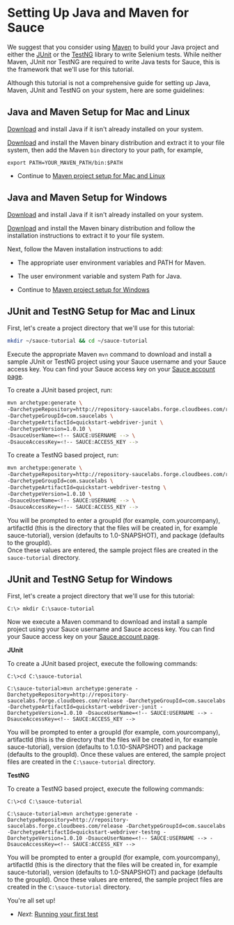 Setting Up Java and Maven for Sauce
=====

We suggest that you consider using [Maven](http://maven.apache.org) to build your Java project and either the 
[JUnit](http://www.junit.org) or the [TestNG](http://www.testng.org) library to write Selenium tests. While neither 
Maven, JUnit nor TestNG are required to write Java tests for Sauce, this is the framework that we'll use for this 
tutorial.

Although this tutorial is not a comprehensive guide for setting up Java, Maven, JUnit and TestNG on your system, 
here are some guidelines:

<!-- SAUCE:BEGIN_PLATFORM:MAC|LINUX -->
Java and Maven Setup for Mac and Linux
---

[Download](http://www.java.com/en/download/index.jsp) and install Java if it isn't already installed on your system.

[Download](http://maven.apache.org/download.html) and install the Maven binary distribution and extract it to your 
file system, then add the Maven `bin` directory to your path, for example, 

    export PATH=YOUR_MAVEN_PATH/bin:$PATH

* Continue to [Maven project setup for Mac and Linux](#maven_mac)

<!-- SAUCE:END_PLATFORM -->

<!-- SAUCE:BEGIN_PLATFORM:WIN -->
Java and Maven Setup for Windows
---

[Download](http://www.java.com/en/download/index.jsp) and install Java if it isn't already installed on your system.

[Download](http://maven.apache.org/download.html) and install the Maven binary distribution and follow the installation 
instructions to extract it to your file system. 

Next, follow the Maven installation instructions to add:
* The appropriate user environment variables and PATH for Maven.
* The user environment variable and system Path for Java.

* Continue to [Maven project setup for Windows](#maven_win)

<!-- SAUCE:END_PLATFORM -->

<!-- SAUCE:BEGIN_PLATFORM:MAC|LINUX -->
<a id="maven_mac"></a><a id="maven_linux"></a>JUnit and TestNG Setup for Mac and Linux
---
First, let's create a project directory that we'll use for this tutorial:

```bash
mkdir ~/sauce-tutorial && cd ~/sauce-tutorial
```

Execute the appropriate Maven `mvn` command to download and install a sample JUnit or TestNG project using your Sauce username and your 
Sauce access key. You can find your Sauce access key on your [Sauce account page](https://saucelabs.com/account).

<!-- SAUCE:LOGIN -->

To create a JUnit based project, run:

```bash
mvn archetype:generate \
-DarchetypeRepository=http://repository-saucelabs.forge.cloudbees.com/release \
-DarchetypeGroupId=com.saucelabs \
-DarchetypeArtifactId=quickstart-webdriver-junit \
-DarchetypeVersion=1.0.10 \
-DsauceUserName=<!-- SAUCE:USERNAME --> \
-DsauceAccessKey=<!-- SAUCE:ACCESS_KEY -->
```

To create a TestNG based project, run:
    
```bash
mvn archetype:generate \
-DarchetypeRepository=http://repository-saucelabs.forge.cloudbees.com/release \
-DarchetypeGroupId=com.saucelabs \
-DarchetypeArtifactId=quickstart-webdriver-testng \
-DarchetypeVersion=1.0.10 \
-DsauceUserName=<!-- SAUCE:USERNAME --> \
-DsauceAccessKey=<!-- SAUCE:ACCESS_KEY -->
```

You will be prompted to enter a groupId (for example, com.yourcompany), artifactId (this is the directory that
the files will be created in, for example 
sauce-tutorial), version (defaults to 1.0-SNAPSHOT), and package (defaults to the groupId).  
Once these values are entered, the sample project files are created in the `sauce-tutorial` directory.

<!-- SAUCE:END_PLATFORM -->

<!-- SAUCE:BEGIN_PLATFORM:WIN -->
<a id="maven_win"></a>JUnit and TestNG Setup for Windows
---
First, let's create a project directory that we'll use for this tutorial:

    C:\> mkdir C:\sauce-tutorial

Now we execute a Maven command to download and install a sample project using your Sauce username and Sauce access key. 
You can find your Sauce access key on your [Sauce account page](https://saucelabs.com/account).

**JUnit**

To create a JUnit based project, execute the following commands:

    C:\>cd C:\sauce-tutorial

    C:\sauce-tutorial>mvn archetype:generate -DarchetypeRepository=http://repository-saucelabs.forge.cloudbees.com/release -DarchetypeGroupId=com.saucelabs -DarchetypeArtifactId=quickstart-webdriver-junit -DarchetypeVersion=1.0.10 -DsauceUserName=<!-- SAUCE:USERNAME --> -DsauceAccessKey=<!-- SAUCE:ACCESS_KEY -->

You will be prompted to enter a groupId (for example, com.yourcompany), artifactId (this is the directory that
the files will be created in, for example 
sauce-tutorial), version (defaults to 1.0.10-SNAPSHOT) and package (defaults to the groupId). 
Once these values are entered, the sample project files are created in the `C:\sauce-tutorial` directory.

**TestNG**

To create a TestNG based project, execute the following commands:
    
    C:\>cd C:\sauce-tutorial

    C:\sauce-tutorial>mvn archetype:generate -DarchetypeRepository=http://repository-saucelabs.forge.cloudbees.com/release -DarchetypeGroupId=com.saucelabs -DarchetypeArtifactId=quickstart-webdriver-testng -DarchetypeVersion=1.0.10 -DsauceUserName=<!-- SAUCE:USERNAME --> -DsauceAccessKey=<!-- SAUCE:ACCESS_KEY -->

You will be prompted to enter a groupId (for example, com.yourcompany), artifactId (this is the directory that
the files will be created in, for example 
sauce-tutorial), version (defaults to 1.0-SNAPSHOT) and package (defaults to the groupId). 
Once these values are entered, the sample project files are created in the `C:\sauce-tutorial` directory.

<!-- SAUCE:END_PLATFORM -->

You're all set up!

* _Next_: [Running your first test](##03-First-Test.md##)